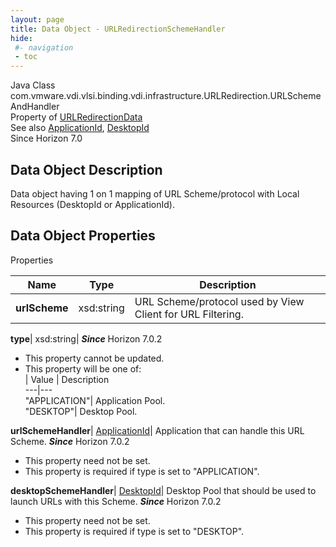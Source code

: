 ```yaml
---
layout: page
title: Data Object - URLRedirectionSchemeHandler
hide:
 #- navigation
 - toc
---
```






Java Class
    com.vmware.vdi.vlsi.binding.vdi.infrastructure.URLRedirection.URLSchemeAndHandler  
Property of
     [URLRedirectionData](vdi.infrastructure.URLRedirection.URLRedirectionData.md#field_detail)  
See also
     [ApplicationId](vdi.entity.ApplicationId.md), [DesktopId](vdi.entity.DesktopId.md)  
Since 
    Horizon 7.0

## Data Object Description 

Data object having 1 on 1 mapping of URL Scheme/protocol with Local Resources (DesktopId or ApplicationId). 

## Data Object Properties

Properties

Name |  Type |  Description   
---|---|---  
**urlScheme**|  xsd:string|  URL Scheme/protocol used by View Client for URL Filtering.   
  
**type**|  xsd:string|  **_Since_** Horizon 7.0.2  


 * This property cannot be updated.
  * This property will be one of:  
|  Value |  Description   
---|---  
"APPLICATION"| Application Pool.  
"DESKTOP"| Desktop Pool.  

  
**urlSchemeHandler**| [ApplicationId](vdi.entity.ApplicationId.md)|  Application that can handle this URL Scheme.  **_Since_** Horizon 7.0.2  


 * This property need not be set.
  * This property is required if type is set to "APPLICATION".

  
**desktopSchemeHandler**| [DesktopId](vdi.entity.DesktopId.md)|  Desktop Pool that should be used to launch URLs with this Scheme.  **_Since_** Horizon 7.0.2  


 * This property need not be set.
  * This property is required if type is set to "DESKTOP".

  
  
  
   
  
  

